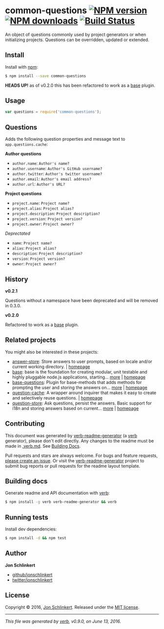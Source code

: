 # common-questions [![NPM version](https://img.shields.io/npm/v/common-questions.svg?style=flat)](https://www.npmjs.com/package/common-questions) [![NPM downloads](https://img.shields.io/npm/dm/common-questions.svg?style=flat)](https://npmjs.org/package/common-questions) [![Build Status](https://img.shields.io/travis/generate/common-questions.svg?style=flat)](https://travis-ci.org/generate/common-questions)

An object of questions commonly used by project generators or when initializing projects. Questions can be overridden, updated or extended.

## Install

Install with [npm](https://www.npmjs.com/):

```sh
$ npm install --save common-questions
```

**HEADS UP!** as of v0.2.0 this has been refactored to work as a [base](https://github.com/node-base/base) plugin.

## Usage

```js
var questions = require('common-questions');
```

## Questions

Adds the following question properties and message text to `app.questions.cache`:

**Author questions**

* `author.name`: `Author's name?`
* `author.username`: `Author's GitHub username?`
* `author.twitter`: `Author's twitter username?`
* `author.email`: `Author's email address?`
* `author.url`: `Author's URL?`

**Project questions**

* `project.name`: `Project name?`
* `project.alias`: `Project alias?`
* `project.description`: `Project description?`
* `project.version`: `Project version?`
* `project.owner`: `Project owner?`

_Deprectated_

* `name`: `Project name?`
* `alias`: `Project alias?`
* `description`: `Project description?`
* `version`: `Project version?`
* `owner`: `Project owner?`

## History

**v0.2.1**

Questions without a namespace have been deprecated and will be removed in 0.3.0.

**v0.2.0**

Refactored to work as a [base](https://github.com/node-base/base) plugin.

## Related projects

You might also be interested in these projects:

* [answer-store](https://www.npmjs.com/package/answer-store): Store answers to user prompts, based on locale and/or current working directory. | [homepage](https://github.com/jonschlinkert/answer-store "Store answers to user prompts, based on locale and/or current working directory.")
* [base](https://www.npmjs.com/package/base): base is the foundation for creating modular, unit testable and highly pluggable node.js applications, starting… [more](https://github.com/node-base/base) | [homepage](https://github.com/node-base/base "base is the foundation for creating modular, unit testable and highly pluggable node.js applications, starting with a handful of common methods, like `set`, `get`, `del` and `use`.")
* [base-questions](https://www.npmjs.com/package/base-questions): Plugin for base-methods that adds methods for prompting the user and storing the answers on… [more](https://github.com/node-base/base-questions) | [homepage](https://github.com/node-base/base-questions "Plugin for base-methods that adds methods for prompting the user and storing the answers on a project-by-project basis.")
* [question-cache](https://www.npmjs.com/package/question-cache): A wrapper around inquirer that makes it easy to create and selectively reuse questions. | [homepage](https://github.com/jonschlinkert/question-cache "A wrapper around inquirer that makes it easy to create and selectively reuse questions.")
* [question-store](https://www.npmjs.com/package/question-store): Ask questions, persist the answers. Basic support for i18n and storing answers based on current… [more](https://github.com/jonschlinkert/question-store) | [homepage](https://github.com/jonschlinkert/question-store "Ask questions, persist the answers. Basic support for i18n and storing answers based on current working directory.")

## Contributing

This document was generated by [verb-readme-generator](https://github.com/verbose/verb-readme-generator) (a [verb](https://github.com/verbose/verb) generator), please don't edit directly. Any changes to the readme must be made in [.verb.md](.verb.md). See [Building Docs](#building-docs).

Pull requests and stars are always welcome. For bugs and feature requests, [please create an issue](../../issues/new). Or visit the [verb-readme-generator](https://github.com/verbose/verb-readme-generator) project to submit bug reports or pull requests for the readme layout template.

## Building docs

Generate readme and API documentation with [verb](https://github.com/verbose/verb):

```sh
$ npm install -g verb verb-readme-generator && verb
```

## Running tests

Install dev dependencies:

```sh
$ npm install -d && npm test
```

## Author

**Jon Schlinkert**

* [github/jonschlinkert](https://github.com/jonschlinkert)
* [twitter/jonschlinkert](http://twitter.com/jonschlinkert)

## License

Copyright © 2016, [Jon Schlinkert](https://github.com/jonschlinkert).
Released under the [MIT license](LICENSE).

***

_This file was generated by [verb](https://github.com/verbose/verb), v0.9.0, on June 13, 2016._